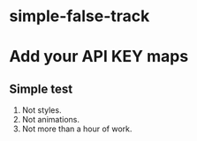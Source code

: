 # simple-false-track

# Add your API KEY maps
## Simple test
1. Not styles.
2. Not animations.
3. Not more than a hour of work.
